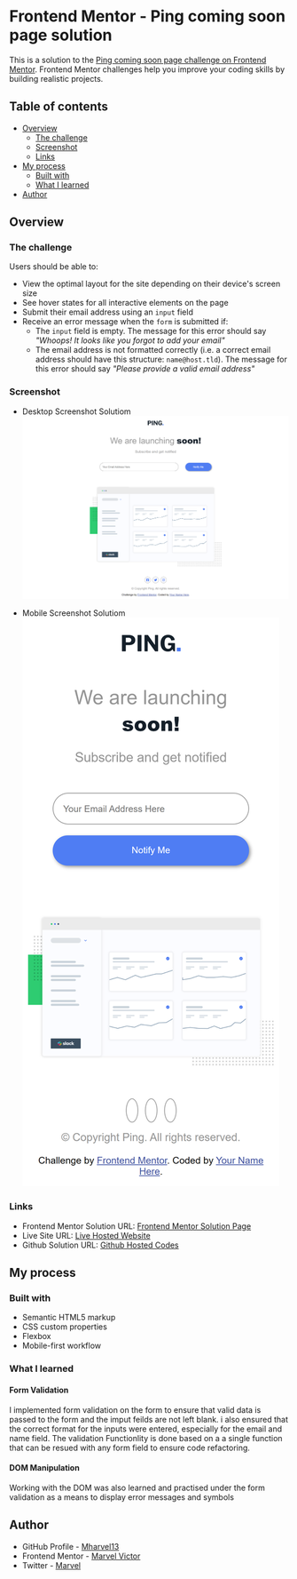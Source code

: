 # Frontend Mentor - Ping coming soon page solution

This is a solution to the [Ping coming soon page challenge on Frontend Mentor](https://www.frontendmentor.io/challenges/ping-single-column-coming-soon-page-5cadd051fec04111f7b848da). Frontend Mentor challenges help you improve your coding skills by building realistic projects.

## Table of contents

-   [Overview](#overview)
    -   [The challenge](#the-challenge)
    -   [Screenshot](#screenshot)
    -   [Links](#links)
-   [My process](#my-process)
    -   [Built with](#built-with)
    -   [What I learned](#what-i-learned)
-   [Author](#author)

## Overview

### The challenge

Users should be able to:

-   View the optimal layout for the site depending on their device's screen size
-   See hover states for all interactive elements on the page
-   Submit their email address using an `input` field
-   Receive an error message when the `form` is submitted if:
    -   The `input` field is empty. The message for this error should say _"Whoops! It looks like you forgot to add your email"_
    -   The email address is not formatted correctly (i.e. a correct email address should have this structure: `name@host.tld`). The message for this error should say _"Please provide a valid email address"_

### Screenshot

-   Desktop Screenshot Solutiom
    ![Desktop Screenshot](<./screenshot-solution(Desktop).png>)

-   Mobile Screenshot Solutiom
    ![Mobile Screenshot](<./screenshot-solution(Mobile).png>)

### Links

-   Frontend Mentor Solution URL: [Frontend Mentor Solution Page](https://www.frontendmentor.io/solutions/)
-   Live Site URL: [Live Hosted Website](https://mharvel13.github.io/)
-   Github Solution URL: [Github Hosted Codes](https://github.com/Mharvel13/)

## My process

### Built with

-   Semantic HTML5 markup
-   CSS custom properties
-   Flexbox
-   Mobile-first workflow

### What I learned

#### Form Validation

I implemented form validation on the form to ensure that valid data is passed to the form and the imput feilds are not left blank. i also ensured that the correct format for the inputs were entered, especially for the email and name field.
The validation Functionlity is done based on a a single function that can be resued with any form field to ensure code refactoring.

#### DOM Manipulation

Working with the DOM was also learned and practised under the form validation as a means to display error messages and symbols

## Author

-   GitHub Profile - [Mharvel13](https://github.com/Mharvel13)
-   Frontend Mentor - [Marvel Victor](https://www.frontendmentor.io/profile/Mharvel13)
-   Twitter - [Marvel](https://twitter.com/Mharvel_O)
